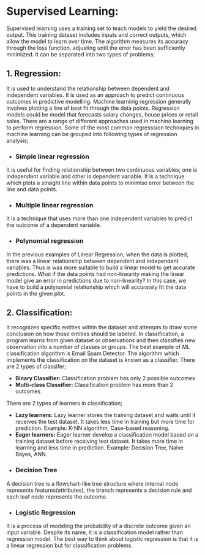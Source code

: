 # Supervised Learning:

Supervised learning uses a training set to teach models to yield the desired output. This training dataset includes inputs and correct outputs, which allow the model to learn over time. 
The algorithm measures its accuracy through the loss function, adjusting until the error has been sufficiently minimized.
It can be separated into two types of problems;<br>

## 1. Regression:

It is used to understand the relationship between dependent and independent variables. It is used as an approach to predict continuous outcomes in predictive modelling. Machine learninig regression generally involves plotting a line of best fit through the data points. Regression models could be model that forecasts salary changes, house prices or retail sales. There are a range of different approaches used in machine learning to perform regression. 
Some of the most common regresssion techniques in machine learning can be grouped into following types of regression analysis;

* ### Simple linear regression
It is useful for finding relationship between two continuous variables; one is independent variable and other is dependent variable. It is a technique which plots a straight line within data points to minimise error between the line and data points.

* ### Multiple linear regression
It is a technique that uses more than one independent variables to predict the outcome of a dependent variable.

* ### Polynomial regression
In the previous examples of Linear Regression, when the data is plotted, there was a linear relationship between dependent and independent variables. Thus is was more suitable to build a linear model to get accurate predictions. What if the data points had non-linearity making the linear model give an error in predictions due to non-linearity? 
In this case, we have to build a polynomial relationship which will accurately fit the data points in the given plot.

## 2. Classification: 

It recognizes specific entities within the dataset and attempts to draw some conclusion on how those entities should be labeled. In classification, a program learns from given dataset or observations and then classifies new observation into a number of classes or groups. The best example of ML classification algorithm is Email Spam Detector. The algorithm which implements the classification on the dataset is known as a classifier. There are 2 types of classifer;
- **Binary Classifier:** Classification problem has only 2 possible outcomes
- **Multi-class Classifier:** Classification problem has more than 2 outcomes

There are 2 types of learners in classification;
- **Lazy learners:** Lazy learner stores the training dataset and waits until it receives the test dataset. It takes less time in training but more time for prediction. Example: K-NN algorithm, Case-based reasoning.
- **Eager learners:** Eager learner develop a classification model based on a training dataset before receiving test dataset. It takes more time in learning and less time in prediction. Example: Decision Tree, Naive Bayes, ANN.

* ### Decision Tree
A decision tree is a flowchart-like tree structure where internal node represents features(attributes), the branch represents a decision rule and each leaf node represents the outcome.

* ### Logistic Regression
It is a process of modeling the probability of a discrete outcome given an input variable. Despite its name, it is a classification model rather than regression model. The best way to think about logistic regression is that it is a linear regression but for classification problems. 
